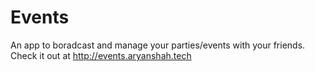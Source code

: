 # Events

An app to boradcast and manage your parties/events with your friends.  
Check it out at http://events.aryanshah.tech
